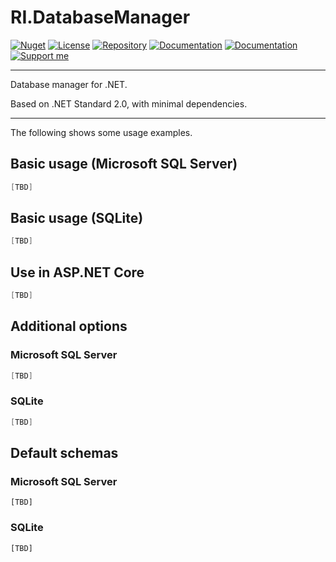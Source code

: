 # RI.DatabaseManager

[![Nuget](https://img.shields.io/nuget/v/RI.DatabaseManager.Common)](https://www.nuget.org/packages/RI.DatabaseManager.Common/) [![License](https://img.shields.io/github/license/RotenInformatik/DatabaseManagerDotNet)](LICENSE) [![Repository](https://img.shields.io/badge/repo-DatabaseManagerDotNet-lightgrey)](https://github.com/RotenInformatik/DatabaseManagerDotNet) [![Documentation](https://img.shields.io/badge/docs-Readme-yellowgreen)](README.md) [![Documentation](https://img.shields.io/badge/docs-History-yellowgreen)](HISTORY.md) [![Support me](https://img.shields.io/badge/support%20me-Ko--fi-ff69b4?logo=Ko-fi)](https://ko-fi.com/franziskaroten)

---

Database manager for .NET.

Based on .NET Standard 2.0, with minimal dependencies.

---

The following shows some usage examples.

## Basic usage (Microsoft SQL Server)

```c#
[TBD]
```

## Basic usage (SQLite)

```c#
[TBD]
```

## Use in ASP.NET Core

```c#
[TBD]
```

## Additional options

### Microsoft SQL Server

```c#
[TBD]
```

### SQLite

```c#
[TBD]
```

## Default schemas

### Microsoft SQL Server

```mssql
[TBD]
```

### SQLite

```sqlite
[TBD]
```

